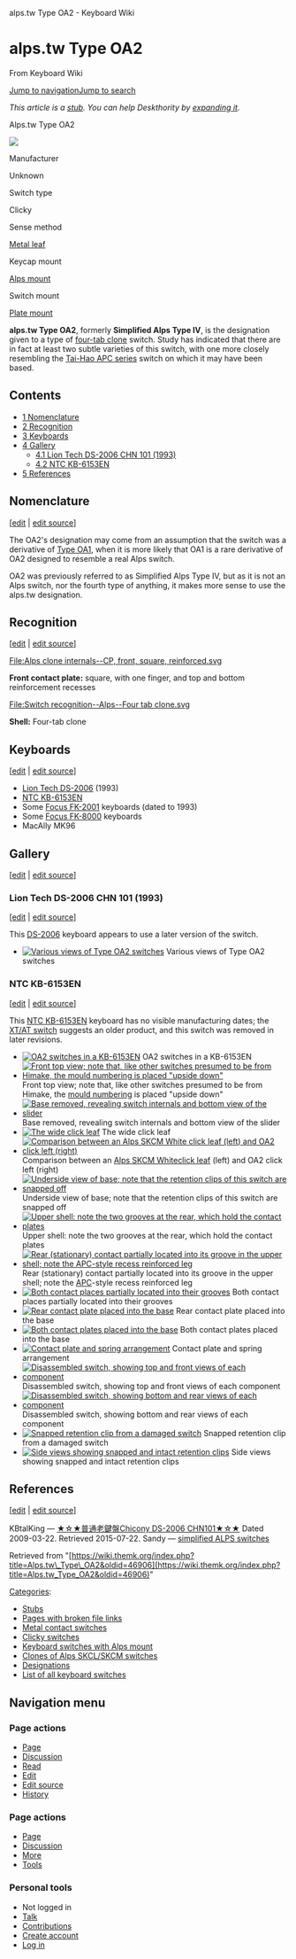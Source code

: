alps.tw Type OA2 - Keyboard Wiki

alps.tw Type OA2
================

From Keyboard Wiki 

[Jump to navigation](https://wiki.themk.org/index.php/Alps.tw_Type_OA2#column-one)[Jump to search](https://wiki.themk.org/index.php/Alps.tw_Type_OA2#searchInput)

*This article is a [stub](https://wiki.themk.org/index.php/Deskthority:stub "Deskthority:stub"). You can help Deskthority by [expanding it](https://wiki.themk.org/index.php?title=Alps.tw_Type_OA2&action=edit).*

Alps.tw Type OA2

[![](https://wiki.themk.org/images/thumb/8/88/Alps.tw_Type_OA2_--_infobox.jpg/500px-Alps.tw_Type_OA2_--_infobox.jpg)](https://wiki.themk.org/index.php/File:Alps.tw_Type_OA2_--_infobox.jpg)

Manufacturer

Unknown

Switch type

Clicky

Sense method

[Metal leaf](https://wiki.themk.org/index.php/Contact_mechanism#Metal_leaf "Contact mechanism")

Keycap mount

[Alps mount](https://wiki.themk.org/index.php/Keycap_mount#Alps_mount "Keycap mount")

Switch mount

[Plate mount](https://wiki.themk.org/index.php/Switch_mount#Plate_mount "Switch mount")

**alps.tw Type OA2**, formerly **Simplified Alps Type IV**, is the designation given to a type of [four-tab clone](https://wiki.themk.org/index.php/Four-tab_clone "Four-tab clone") switch. Study has indicated that there are in fact at least two subtle varieties of this switch, with one more closely resembling the [Tai-Hao APC series](https://wiki.themk.org/index.php/Tai-Hao_APC_series "Tai-Hao APC series") switch on which it may have been based.

Contents
--------

*   [1  Nomenclature](https://wiki.themk.org/index.php/Alps.tw_Type_OA2#Nomenclature)
*   [2  Recognition](https://wiki.themk.org/index.php/Alps.tw_Type_OA2#Recognition)
*   [3  Keyboards](https://wiki.themk.org/index.php/Alps.tw_Type_OA2#Keyboards)
*   [4  Gallery](https://wiki.themk.org/index.php/Alps.tw_Type_OA2#Gallery)
    *   [4.1  Lion Tech DS-2006 CHN 101 (1993)](https://wiki.themk.org/index.php/Alps.tw_Type_OA2#Lion_Tech_DS-2006_CHN_101_\(1993\))
    *   [4.2  NTC KB-6153EN](https://wiki.themk.org/index.php/Alps.tw_Type_OA2#NTC_KB-6153EN)
*   [5  References](https://wiki.themk.org/index.php/Alps.tw_Type_OA2#References)

Nomenclature
------------

\[[edit](https://wiki.themk.org/index.php?title=Alps.tw_Type_OA2&veaction=edit&section=1 "Edit section: Nomenclature") | [edit source](https://wiki.themk.org/index.php?title=Alps.tw_Type_OA2&action=edit&section=1 "Edit section's source code: Nomenclature")\]

The OA2's designation may come from an assumption that the switch was a derivative of [Type OA1](https://wiki.themk.org/index.php/Alps.tw_Type_OA1 "Alps.tw Type OA1"), when it is more likely that OA1 is a rare derivative of OA2 designed to resemble a real Alps switch.

OA2 was previously referred to as Simplified Alps Type IV, but as it is not an Alps switch, nor the fourth type of anything, it makes more sense to use the alps.tw designation.

Recognition
-----------

\[[edit](https://wiki.themk.org/index.php?title=Alps.tw_Type_OA2&veaction=edit&section=2 "Edit section: Recognition") | [edit source](https://wiki.themk.org/index.php?title=Alps.tw_Type_OA2&action=edit&section=2 "Edit section's source code: Recognition")\]

[File:Alps clone internals--CP, front, square, reinforced.svg](https://wiki.themk.org/index.php?title=Special:Upload&wpDestFile=Alps_clone_internals--CP,_front,_square,_reinforced.svg "File:Alps clone internals--CP, front, square, reinforced.svg")

**Front contact plate:** square, with one finger, and top and bottom reinforcement recesses

[File:Switch recognition--Alps--Four tab clone.svg](https://wiki.themk.org/index.php?title=Special:Upload&wpDestFile=Switch_recognition--Alps--Four_tab_clone.svg "File:Switch recognition--Alps--Four tab clone.svg")

**Shell:** Four-tab clone

Keyboards
---------

\[[edit](https://wiki.themk.org/index.php?title=Alps.tw_Type_OA2&veaction=edit&section=3 "Edit section: Keyboards") | [edit source](https://wiki.themk.org/index.php?title=Alps.tw_Type_OA2&action=edit&section=3 "Edit section's source code: Keyboards")\]

*   [Lion Tech DS-2006](https://wiki.themk.org/index.php/Lion_Tech_DS-2006 "Lion Tech DS-2006") (1993)<ref name="KBT-DS-2006" />
*   [NTC KB-6153EN](https://wiki.themk.org/index.php/NTC_KB-6153EN "NTC KB-6153EN")
*   Some [Focus FK-2001](https://wiki.themk.org/index.php/Focus_FK-2001 "Focus FK-2001") keyboards (dated to 1993)
*   Some [Focus FK-8000](https://wiki.themk.org/index.php/Focus_FK-8000 "Focus FK-8000") keyboards
*   MacAlly MK96<ref name="Sandy-MK96" />

Gallery
-------

\[[edit](https://wiki.themk.org/index.php?title=Alps.tw_Type_OA2&veaction=edit&section=4 "Edit section: Gallery") | [edit source](https://wiki.themk.org/index.php?title=Alps.tw_Type_OA2&action=edit&section=4 "Edit section's source code: Gallery")\]

### Lion Tech DS-2006 CHN 101 (1993)

\[[edit](https://wiki.themk.org/index.php?title=Alps.tw_Type_OA2&veaction=edit&section=5 "Edit section: Lion Tech DS-2006 CHN 101 (1993)") | [edit source](https://wiki.themk.org/index.php?title=Alps.tw_Type_OA2&action=edit&section=5 "Edit section's source code: Lion Tech DS-2006 CHN 101 (1993)")\]

This [DS-2006](https://wiki.themk.org/index.php?title=Lion_Tech_DS-2006_CHN_101&action=edit&redlink=1 "Lion Tech DS-2006 CHN 101 (page does not exist)") keyboard appears to use a later version of the switch.

*   [![Various views of Type OA2 switches](https://wiki.themk.org/images/thumb/f/f8/Alps.tw_Type_OA2.jpg/487px-Alps.tw_Type_OA2.jpg)](https://wiki.themk.org/index.php/File:Alps.tw_Type_OA2.jpg "Various views of Type OA2 switches") Various views of Type OA2 switches 

### NTC KB-6153EN

\[[edit](https://wiki.themk.org/index.php?title=Alps.tw_Type_OA2&veaction=edit&section=6 "Edit section: NTC KB-6153EN") | [edit source](https://wiki.themk.org/index.php?title=Alps.tw_Type_OA2&action=edit&section=6 "Edit section's source code: NTC KB-6153EN")\]

This [NTC KB-6153EN](https://wiki.themk.org/index.php/NTC_KB-6153EN "NTC KB-6153EN") keyboard has no visible manufacturing dates; the [XT/AT switch](https://wiki.themk.org/index.php/XT/AT_switchable "XT/AT switchable") suggests an older product, and this switch was removed in later revisions.

*   [![OA2 switches in a KB-6153EN](https://wiki.themk.org/images/thumb/4/4e/NTC_KB-6153EN_--_OA2_switches.jpg/499px-NTC_KB-6153EN_--_OA2_switches.jpg)](https://wiki.themk.org/index.php/File:NTC_KB-6153EN_--_OA2_switches.jpg "OA2 switches in a KB-6153EN") OA2 switches in a KB-6153EN 
*   [![Front top view; note that, like other switches presumed to be from Himake, the mould numbering is placed "upside down"](https://wiki.themk.org/images/thumb/6/60/Alps.tw_Type_OA2_--_top_front_view.jpg/499px-Alps.tw_Type_OA2_--_top_front_view.jpg)](https://wiki.themk.org/index.php/File:Alps.tw_Type_OA2_--_top_front_view.jpg "Front top view; note that, like other switches presumed to be from Himake, the mould numbering is placed \"upside down\"") Front top view; note that, like other switches presumed to be from Himake, the [mould numbering](https://wiki.themk.org/index.php/Mould_numbering "Mould numbering") is placed "upside down" 
*   [![Base removed, revealing switch internals and bottom view of the slider](https://wiki.themk.org/images/thumb/0/0a/Alps.tw_Type_OA2_--_opened%2C_rear_view.jpg/499px-Alps.tw_Type_OA2_--_opened%2C_rear_view.jpg)](https://wiki.themk.org/index.php/File:Alps.tw_Type_OA2_--_opened,_rear_view.jpg "Base removed, revealing switch internals and bottom view of the slider") Base removed, revealing switch internals and bottom view of the slider 
*   [![The wide click leaf](https://wiki.themk.org/images/thumb/7/7a/Type_IV_Simplified_click_leaf.jpg/493px-Type_IV_Simplified_click_leaf.jpg)](https://wiki.themk.org/index.php/File:Type_IV_Simplified_click_leaf.jpg "The wide click leaf") The wide click leaf 
*   [![Comparison between an Alps SKCM White click leaf (left) and OA2 click left (right)](https://wiki.themk.org/images/thumb/e/e9/Alps.tw_Type_OA2_--_click_leaf_comparison_with_SKCM_White.jpg/499px-Alps.tw_Type_OA2_--_click_leaf_comparison_with_SKCM_White.jpg)](https://wiki.themk.org/index.php/File:Alps.tw_Type_OA2_--_click_leaf_comparison_with_SKCM_White.jpg "Comparison between an Alps SKCM White click leaf (left) and OA2 click left (right)") Comparison between an [Alps SKCM White](https://wiki.themk.org/index.php/Alps_SKCM_White "Alps SKCM White")[click leaf](https://wiki.themk.org/index.php/Click_leaf "Click leaf") (left) and OA2 click left (right) 
*   [![Underside view of base; note that the retention clips of this switch are snapped off](https://wiki.themk.org/images/thumb/7/71/Alps.tw_Type_OA2_--_underside_of_base.jpg/499px-Alps.tw_Type_OA2_--_underside_of_base.jpg)](https://wiki.themk.org/index.php/File:Alps.tw_Type_OA2_--_underside_of_base.jpg "Underside view of base; note that the retention clips of this switch are snapped off") Underside view of base; note that the retention clips of this switch are snapped off 
*   [![Upper shell: note the two grooves at the rear, which hold the contact plates](https://wiki.themk.org/images/thumb/0/04/Type_IV_upper_shell.jpg/499px-Type_IV_upper_shell.jpg)](https://wiki.themk.org/index.php/File:Type_IV_upper_shell.jpg "Upper shell: note the two grooves at the rear, which hold the contact plates") Upper shell: note the two grooves at the rear, which hold the contact plates 
*   [![Rear (stationary) contact partially located into its groove in the upper shell; note the APC-style recess reinforced leg](https://wiki.themk.org/images/thumb/2/21/Alps.tw_Type_OA2_--_position_of_rear_contact.jpg/499px-Alps.tw_Type_OA2_--_position_of_rear_contact.jpg)](https://wiki.themk.org/index.php/File:Alps.tw_Type_OA2_--_position_of_rear_contact.jpg "Rear (stationary) contact partially located into its groove in the upper shell; note the APC-style recess reinforced leg") Rear (stationary) contact partially located into its groove in the upper shell; note the [APC](https://wiki.themk.org/index.php/Tai-Hao_APC_series "Tai-Hao APC series")\-style recess reinforced leg 
*   [![Both contact places partially located into their grooves](https://wiki.themk.org/images/thumb/f/fe/Alps.tw_Type_OA2_--_placement_of_both_contacts.jpg/499px-Alps.tw_Type_OA2_--_placement_of_both_contacts.jpg)](https://wiki.themk.org/index.php/File:Alps.tw_Type_OA2_--_placement_of_both_contacts.jpg "Both contact places partially located into their grooves") Both contact places partially located into their grooves 
*   [![Rear contact plate placed into the base](https://wiki.themk.org/images/thumb/d/d5/Alps.tw_Type_OA2_--_rear_contact_plate.jpg/499px-Alps.tw_Type_OA2_--_rear_contact_plate.jpg)](https://wiki.themk.org/index.php/File:Alps.tw_Type_OA2_--_rear_contact_plate.jpg "Rear contact plate placed into the base") Rear contact plate placed into the base 
*   [![Both contact plates placed into the base](https://wiki.themk.org/images/thumb/a/aa/Alps.tw_Type_OA2_--_both_contact_plates.jpg/499px-Alps.tw_Type_OA2_--_both_contact_plates.jpg)](https://wiki.themk.org/index.php/File:Alps.tw_Type_OA2_--_both_contact_plates.jpg "Both contact plates placed into the base") Both contact plates placed into the base 
*   [![Contact plate and spring arrangement](https://wiki.themk.org/images/thumb/f/f3/Alps.tw_Type_OA2_--_contact_and_spring_arrangement.jpg/499px-Alps.tw_Type_OA2_--_contact_and_spring_arrangement.jpg)](https://wiki.themk.org/index.php/File:Alps.tw_Type_OA2_--_contact_and_spring_arrangement.jpg "Contact plate and spring arrangement") Contact plate and spring arrangement 
*   [![Disassembled switch, showing top and front views of each component](https://wiki.themk.org/images/thumb/8/8b/Alps.tw_Type_OA2_--_fully_disassembled%2C_top_views.jpg/499px-Alps.tw_Type_OA2_--_fully_disassembled%2C_top_views.jpg)](https://wiki.themk.org/index.php/File:Alps.tw_Type_OA2_--_fully_disassembled,_top_views.jpg "Disassembled switch, showing top and front views of each component") Disassembled switch, showing top and front views of each component 
*   [![Disassembled switch, showing bottom and rear views of each component](https://wiki.themk.org/images/thumb/6/6c/Alps.tw_Type_OA2_--_fully_disassembled%2C_bottom_views.jpg/499px-Alps.tw_Type_OA2_--_fully_disassembled%2C_bottom_views.jpg)](https://wiki.themk.org/index.php/File:Alps.tw_Type_OA2_--_fully_disassembled,_bottom_views.jpg "Disassembled switch, showing bottom and rear views of each component") Disassembled switch, showing bottom and rear views of each component 
*   [![Snapped retention clip from a damaged switch](https://wiki.themk.org/images/thumb/3/34/Alps.tw_Type_OA2_--_snapped_retention_clip.jpg/499px-Alps.tw_Type_OA2_--_snapped_retention_clip.jpg)](https://wiki.themk.org/index.php/File:Alps.tw_Type_OA2_--_snapped_retention_clip.jpg "Snapped retention clip from a damaged switch") Snapped retention clip from a damaged switch 
*   [![Side views showing snapped and intact retention clips](https://wiki.themk.org/images/thumb/1/11/Alps.tw_Type_OA2_--_snapped_and_intact_retention_clips.jpg/499px-Alps.tw_Type_OA2_--_snapped_and_intact_retention_clips.jpg)](https://wiki.themk.org/index.php/File:Alps.tw_Type_OA2_--_snapped_and_intact_retention_clips.jpg "Side views showing snapped and intact retention clips") Side views showing snapped and intact retention clips 

References
----------

\[[edit](https://wiki.themk.org/index.php?title=Alps.tw_Type_OA2&veaction=edit&section=7 "Edit section: References") | [edit source](https://wiki.themk.org/index.php?title=Alps.tw_Type_OA2&action=edit&section=7 "Edit section's source code: References")\]

<references> <ref name="KBT-DS-2006">KBtalKing — [★☆★普通老鍵盤Chicony DS-2006 CHN101★☆★](http://kbtalking.cool3c.com/article/6746) Dated 2009-03-22. Retrieved 2015-07-22.</ref> <ref name="Sandy-MK96">Sandy — [simplified ALPS switches](http://sandy55.fc2web.com/keyboard/mac_kb_wiz_s_alps.html)</ref> </references>

Retrieved from "[https://wiki.themk.org/index.php?title=Alps.tw\_Type\_OA2&oldid=46906](https://wiki.themk.org/index.php?title=Alps.tw_Type_OA2&oldid=46906)"

[Categories](https://wiki.themk.org/index.php/Special:Categories "Special:Categories"):

*   [Stubs](https://wiki.themk.org/index.php/Category:Stubs "Category:Stubs")
*   [Pages with broken file links](https://wiki.themk.org/index.php/Category:Pages_with_broken_file_links "Category:Pages with broken file links")
*   [Metal contact switches](https://wiki.themk.org/index.php/Category:Metal_contact_switches "Category:Metal contact switches")
*   [Clicky switches](https://wiki.themk.org/index.php/Category:Clicky_switches "Category:Clicky switches")
*   [Keyboard switches with Alps mount](https://wiki.themk.org/index.php/Category:Keyboard_switches_with_Alps_mount "Category:Keyboard switches with Alps mount")
*   [Clones of Alps SKCL/SKCM switches](https://wiki.themk.org/index.php/Category:Clones_of_Alps_SKCL/SKCM_switches "Category:Clones of Alps SKCL/SKCM switches")
*   [Designations](https://wiki.themk.org/index.php/Category:Designations "Category:Designations")
*   [List of all keyboard switches](https://wiki.themk.org/index.php/Category:List_of_all_keyboard_switches "Category:List of all keyboard switches")

Navigation menu
---------------

### Page actions

*   [Page](https://wiki.themk.org/index.php/Alps.tw_Type_OA2 "View the content page [c]")
*   [Discussion](https://wiki.themk.org/index.php?title=Talk:Alps.tw_Type_OA2&action=edit&redlink=1 "Discussion about the content page (page does not exist) [t]")
*   [Read](https://wiki.themk.org/index.php/Alps.tw_Type_OA2)
*   [Edit](https://wiki.themk.org/index.php?title=Alps.tw_Type_OA2&veaction=edit "Edit this page [v]")
*   [Edit source](https://wiki.themk.org/index.php?title=Alps.tw_Type_OA2&action=edit "Edit the source code of this page [e]")
*   [History](https://wiki.themk.org/index.php?title=Alps.tw_Type_OA2&action=history "Past revisions of this page [h]")

### Page actions

*   [Page](https://wiki.themk.org/index.php/Alps.tw_Type_OA2 "Page")
*   [Discussion](https://wiki.themk.org/index.php?title=Talk:Alps.tw_Type_OA2&action=edit&redlink=1 " (page does not exist)")
*   [More](https://wiki.themk.org/index.php/Alps.tw_Type_OA2#p-cactions)
*   [Tools](https://wiki.themk.org/index.php/Alps.tw_Type_OA2#p-tb "Tools")

### Personal tools

*   Not logged in
*   [Talk](https://wiki.themk.org/index.php/Special:MyTalk "Discussion about edits from this IP address [n]")
*   [Contributions](https://wiki.themk.org/index.php/Special:MyContributions "A list of edits made from this IP address [y]")
*   [Create account](https://wiki.themk.org/index.php?title=Special:CreateAccount&returnto=Alps.tw+Type+OA2 "You are encouraged to create an account and log in; however, it is not mandatory")
*   [Log in](https://wiki.themk.org/index.php?title=Special:UserLogin&returnto=Alps.tw+Type+OA2 "You are encouraged to log in; however, it is not mandatory [o]")

[](https://wiki.themk.org/index.php/Main_Page) [](https://wiki.themk.org/index.php/Alps.tw_Type_OA2#sidebar "Jump to navigation")[](https://wiki.themk.org/index.php/Alps.tw_Type_OA2#p-personal "user tools")[](https://wiki.themk.org/index.php/Alps.tw_Type_OA2#globalWrapper "back to top")
